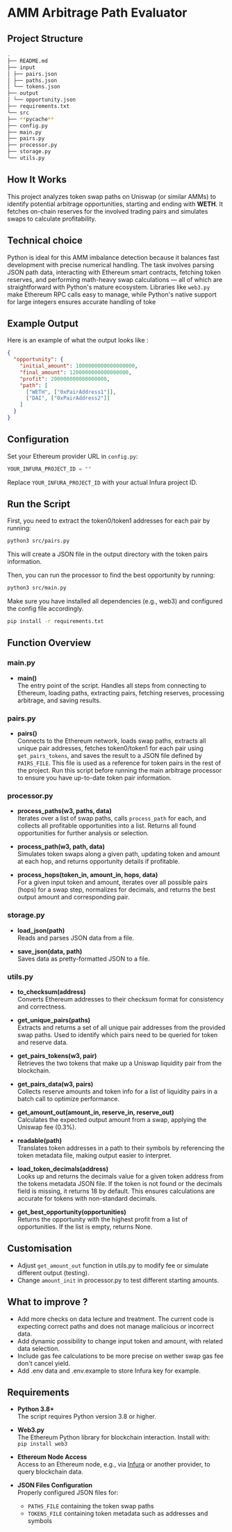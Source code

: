 # AMM Arbitrage Path Evaluator

## Project Structure

```bash
.
├── README.md
├── input
│ ├── pairs.json
│ ├── paths.json
│ └── tokens.json
├── output
│ └── opportunity.json
├── requirements.txt
└── src
├── **pycache**
├── config.py
├── main.py
├── pairs.py
├── processor.py
├── storage.py
└── utils.py
```

## How It Works

This project analyzes token swap paths on Uniswap (or similar AMMs) to identify potential arbitrage opportunities, starting and ending with **WETH**. It fetches on-chain reserves for the involved trading pairs and simulates swaps to calculate profitability.

## Technical choice

Python is ideal for this AMM imbalance detection because it balances fast development with precise numerical handling. The task involves parsing JSON path data, interacting with Ethereum smart contracts, fetching token reserves, and performing math-heavy swap calculations — all of which are straightforward with Python's mature ecosystem. Libraries like `web3.py` make Ethereum RPC calls easy to manage, while Python's native support for large integers ensures accurate handling of toke

## Example Output

Here is an example of what the output looks like :

```json
{
  "opportunity": {
    "initial_amount": 1000000000000000000,
    "final_amount": 1200000000000000000,
    "profit": 200000000000000000,
    "path": [
      ["WETH", ["0xPairAddress1"]],
      ["DAI", ["0xPairAddress2"]]
    ]
  }
}
```

## Configuration

Set your Ethereum provider URL in `config.py`:

```python
YOUR_INFURA_PROJECT_ID = ""
```

Replace `YOUR_INFURA_PROJECT_ID` with your actual Infura project ID.

## Run the Script

First, you need to extract the token0/token1 addresses for each pair by running:

```bash
python3 src/pairs.py
```

This will create a JSON file in the output directory with the token pairs information.

Then, you can run the processor to find the best opportunity by running:

```bash
python3 src/main.py
```

Make sure you have installed all dependencies (e.g., web3) and configured the config file accordingly.

```bash
pip install -r requirements.txt
```

## Function Overview

### main.py

- **main()**  
  The entry point of the script. Handles all steps from connecting to Ethereum, loading paths, extracting pairs, fetching reserves, processing arbitrage, and saving results.

### pairs.py

- **pairs()**  
  Connects to the Ethereum network, loads swap paths, extracts all unique pair addresses, fetches token0/token1 for each pair using `get_pairs_tokens`, and saves the result to a JSON file defined by `PAIRS_FILE`. This file is used as a reference for token pairs in the rest of the project. Run this script before running the main arbitrage processor to ensure you have up-to-date token pair information.

### processor.py

- **process_paths(w3, paths, data)**  
  Iterates over a list of swap paths, calls `process_path` for each, and collects all profitable opportunities into a list. Returns all found opportunities for further analysis or selection.

- **process_path(w3, path, data)**  
  Simulates token swaps along a given path, updating token and amount at each hop, and returns opportunity details if profitable.

- **process_hops(token_in, amount_in, hops, data)**  
  For a given input token and amount, iterates over all possible pairs (hops) for a swap step, normalizes for decimals, and returns the best output amount and corresponding pair.

### storage.py

- **load_json(path)**  
  Reads and parses JSON data from a file.

- **save_json(data, path)**  
  Saves data as pretty-formatted JSON to a file.

### utils.py

- **to_checksum(address)**  
  Converts Ethereum addresses to their checksum format for consistency and correctness.

- **get_unique_pairs(paths)**  
  Extracts and returns a set of all unique pair addresses from the provided swap paths. Used to identify which pairs need to be queried for token and reserve data.

- **get_pairs_tokens(w3, pair)**  
  Retrieves the two tokens that make up a Uniswap liquidity pair from the blockchain.

- **get_pairs_data(w3, pairs)**  
  Collects reserve amounts and token info for a list of liquidity pairs in a batch call to optimize performance.

- **get_amount_out(amount_in, reserve_in, reserve_out)**  
  Calculates the expected output amount from a swap, applying the Uniswap fee (0.3%).

- **readable(path)**  
  Translates token addresses in a path to their symbols by referencing the token metadata file, making output easier to interpret.

- **load_token_decimals(address)**  
  Looks up and returns the decimals value for a given token address from the tokens metadata JSON file. If the token is not found or the decimals field is missing, it returns 18 by default. This ensures calculations are accurate for tokens with non-standard decimals.

- **get_best_opportunity(opportunities)**  
  Returns the opportunity with the highest profit from a list of opportunities. If the list is empty, returns None.

## Customisation

- Adjust `get_amount_out` function in utils.py to modify fee or simulate different output (testing).
- Change `amount_init` in processor.py to test different starting amounts.

## What to improve ?

- Add more checks on data lecture and treatment. The current code is expecting correct paths and does not manage malicious or incorrect data.
- Add dynamic possibility to change input token and amount, with related data selection.
- Include gas fee calculations to be more precise on wether swap gas fee don't cancel yield.
- Add .env data and .env.example to store Infura key for example.

## Requirements

- **Python 3.8+**  
  The script requires Python version 3.8 or higher.

- **Web3.py**  
  The Ethereum Python library for blockchain interaction. Install with:  
  `pip install web3`

- **Ethereum Node Access**  
  Access to an Ethereum node, e.g., via [Infura](https://infura.io/) or another provider, to query blockchain data.

- **JSON Files Configuration**  
  Properly configured JSON files for:
  - `PATHS_FILE` containing the token swap paths
  - `TOKENS_FILE` containing token metadata such as addresses and symbols
